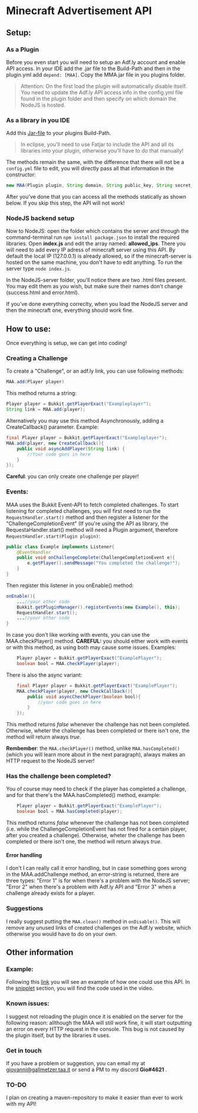 


# Minecraft Advertisement API
## Setup:



### As a Plugin
Before you even start you will need to setup an Adf.ly account and enable API access. In your IDE add the .jar file to the Build-Path and then in the plugin.yml add `depend: [MAA]`. Copy the MMA.jar file in you plugins folder.

> Attention: On the first load the plugin will automatically disable itself. You need to update the Adf.ly API access info in the config.yml file found in the plugin folder and then specify on which domain the NodeJS is hosted.

### As a library in you IDE
Add this [Jar-file](https://github.com/hesperiusproject/MAA/blob/master/drag_n_drop/MAA_Lib.jar) to your plugins Build-Path.

> In eclipse, you'll need to use Fatjar to include the API and all its libraries into your plugin, otherwise you'll have to do that manually!

 The methods remain the same, with the difference that there will not be a `config.yml` file to edit, you will directly pass all that information in the constructor:
```java
new MAA(Plugin plugin, String domain, String public_key, String secret_key, int user_id);
```
After you've done that you can access all the methods statically as shown below. If you skip this step, the API will not work!
### NodeJS backend setup
Now to NodeJS: open the folder which contains the server and through the command-terminal run `npm install package.json` to install the required libraries.
 Open **index.js** and edit the array named: **allowed_ips**. There you will need to add every IP adress of minecraft server using this API. By default the local IP (127.0.0.1) is already allowed, so if the minecraft-server is hosted on the same machine, you don't have to edit anything.
 To run the server type `node index.js`.

In the NodeJS-server folder, you'll notice there are two .html files present. You may edit them as you wish, but make sure their names don't change (success.html and error.html).

If you've done everything correclty, when you load the NodeJS server and then the minecraft one, everything should work fine. 

## How to use:
Once everything is setup, we can get into coding! 
### Creating a Challenge
To create a "Challenge", or an adf.ly link, you can use following methods:

```java
MAA.add(Player player)
```
This method returns a string:
```java
Player player = Bukkit.getPlayerExact("Exampleplayer");
String link = MAA.add(player);
```

Alternatively you may use this method Asynchronously, adding a CreateCallback() parameter.
Example:
```java
final Player player = Bukkit.getPlayerExact("Exampleplayer");
MAA.add(player, new CreateCallback(){
	public void asyncAddPlayer(String link) {
		//Your code goes in here
	}	
});
```
**Careful**: you can only create one challenge per player!
### Events:
MAA uses the Bukkit Event-API to fetch completed challenges.
To start listening for completed challenges, you will first need to run the `RequestHandler.start()` method and then register a listener for the "ChallengeCompletionEvent" (If you're using the API as library, the RequestaHandler.start() method will need a Plugin argument, therefore `RequestHandler.start(Plugin plugin)`:
```java
public class Example implements Listener{
	@EventHandler
	public void onChallengeComplete(ChallengeCompletionEvent e){
		e.getPlayer().sendMessage("You completed the challenge!");
	}
}
```
Then register this listener in you onEnable() method:
```java
onEnable(){
	...//your other code
	Bukkit.getPluginManager().registerEvents(new Example(), this);
	RequestHandler.start();
	...//your other code
}
```

 In case you don't like working with events, you can use the MAA.checkPlayer() method. **CAREFUL:** you should either work with events or with this method, as using both may cause some issues. 
Examples:
```java
	Player player = Bukkit.getPlayerExact("ExamplePlayer");
	boolean bool = MAA.checkPlayer(player);
```
 There is also the async variant:
```java
	final Player player = Bukkit.getPlayerExact("ExamplePlayer");
	MAA.checkPlayer(player, new CheckCallback(){
		public void asyncCheckPlayer(boolean bool){
			//your code goes in here
		}
	});
```
This method returns *false* whenever the challenge has not been completed.
Otherwise, wheter the challenge has been completed or there isn't one, the method will return always *true*.

**Rembember**: the `MAA.checkPlayer()` method, unlike `MAA.hasCompleted()` (which you will learn more about in the next paragraph), always makes an HTTP request to the NodeJS server!

### Has the challenge been completed?
You of course may need to check if the player has completed a challenge, and for that there's the MAA.hasCompleted() method, example:
```java
	Player player = Bukkit.getPlayerExact("ExamplePlayer");
	boolean bool = MAA.hasCompleted(player);
```
This method returns *false* whenever the challenge has not been completed (i.e. while the ChallengeCompletionEvent has not fired for a certain player, after you created a challenge). 
Otherwise, wheter the challenge has been completed or there isn't one, the method will return always *true*.

#### Error handling
I don't I can really call it error handling, but in case something goes wrong in the MAA.addChallenge method, an error-string is returned, there are three types: "Error 1" is for when there's a problem with the NodeJS server; "Error 2" when there's a problem with Adf.ly API and "Error 3" when a challenge already exists for a player.


### Suggestions
I really suggest putting the `MAA.clean()` method in `onDisable()`. This will remove any unused links of created challenges on the Adf.ly website, which otherwise you would have to do on your own.

## Other information
### Example:
Following this [link](https://youtu.be/FjUq4_Bzpd4) you will see an example of how one could use this API. In the [snipplet](https://github.com/hesperiusproject/MAA/tree/master/Snipplet/src) section, you will find the code used in the video.

### Known issues:
I suggest not reloading the plugin once it is enabled on the server for the following reason: allthough the MAA will still work fine, it will start outputting an error on every HTTP request in the console. This bug  is not caused by the plugin itself, but by the libraries it uses.
### Get in touch
If you have a problem or suggestion, you can email my at giovanni@gallmetzer.taa.it or send a PM to my discord **Gio#4621** .
### TO-DO
I plan on creating a maven-repository to make it easier than ever to work with my API!


